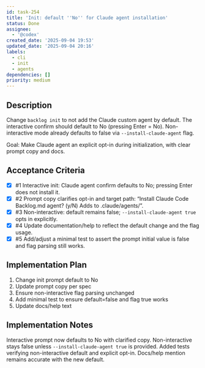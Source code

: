 ```yaml
---
id: task-254
title: 'Init: default ''No'' for Claude agent installation'
status: Done
assignee:
  - '@codex'
created_date: '2025-09-04 19:53'
updated_date: '2025-09-04 20:16'
labels:
  - cli
  - init
  - agents
dependencies: []
priority: medium
---
```


## Description

Change `backlog init` to not add the Claude custom agent by default. The interactive confirm should default to No (pressing Enter = No). Non-interactive mode already defaults to false via `--install-claude-agent` flag.

Goal: Make Claude agent an explicit opt-in during initialization, with clear prompt copy and docs.

## Acceptance Criteria
<!-- AC:BEGIN -->
- [x] #1 Interactive init: Claude agent confirm defaults to No; pressing Enter does not install it.
- [x] #2 Prompt copy clarifies opt-in and target path: “Install Claude Code Backlog.md agent? (y/N) Adds to .claude/agents/”.
- [x] #3 Non-interactive: default remains false; `--install-claude-agent true` opts in explicitly.
- [x] #4 Update documentation/help to reflect the default change and the flag usage.
- [x] #5 Add/adjust a minimal test to assert the prompt initial value is false and flag parsing still works.
<!-- AC:END -->


## Implementation Plan

1. Change init prompt default to No
2. Update prompt copy per spec
3. Ensure non-interactive flag parsing unchanged
4. Add minimal test to ensure default=false and flag true works
5. Update docs/help text


## Implementation Notes

Interactive prompt now defaults to No with clarified copy. Non-interactive stays false unless `--install-claude-agent true` is provided. Added tests verifying non-interactive default and explicit opt-in. Docs/help mention remains accurate with the new default.

